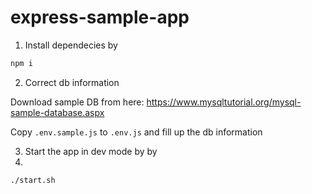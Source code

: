 # express-sample-app

1. Install dependecies by
```bash
npm i
```
2. Correct db information

Download sample DB from here: https://www.mysqltutorial.org/mysql-sample-database.aspx

Copy `.env.sample.js` to `.env.js` and fill up the db information

3. Start the app in dev mode by by
4. 
```
./start.sh
```
